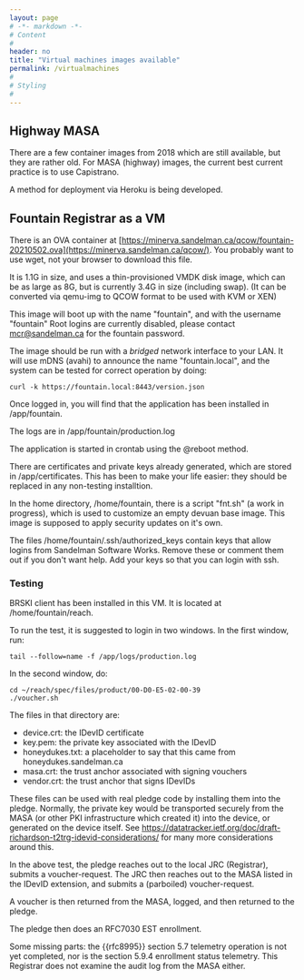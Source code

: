 ```yaml
---
layout: page
# -*- markdown -*-
# Content
#
header: no
title: "Virtual machines images available"
permalink: /virtualmachines
#
# Styling
#
---
```


## Highway MASA

There are a few container images from 2018 which are still available, but they are rather old.
For MASA (highway) images, the current best current practice is to use Capistrano.

A method for deployment via Heroku is being developed.

## Fountain Registrar as a VM

There is an OVA container at [https://minerva.sandelman.ca/qcow/fountain-20210502.ova](https://minerva.sandelman.ca/qcow/).
You probably want to use wget, not your browser to download this file.

It is 1.1G in size, and uses a thin-provisioned VMDK disk image, which can be as large as 8G, but is currently 3.4G in size (including swap).
(It can be converted via qemu-img to QCOW format to be used with KVM or XEN)

This image will boot up with the name "fountain", and with the username "fountain"
Root logins are currently disabled, please contact mcr@sandelman.ca for the fountain password.

The image should be run with a *bridged* network interface to your LAN.
It will use mDNS (avahi) to announce the name "fountain.local", and the system can be tested for correct operation by doing:

    curl -k https://fountain.local:8443/version.json


Once logged in, you will find that the application has been installed in /app/fountain.

The logs are in /app/fountain/production.log

The application is started in crontab using the @reboot method.

There are certificates and private keys already generated, which are stored in /app/certificates.   This has been to make your life easier: they should be replaced in any non-testing installtion.

In the home directory, /home/fountain, there is a script "fnt.sh" (a work in progress),
which is used to customize an empty devuan base image.
This image is supposed to apply security updates on it's own.

The files /home/fountain/.ssh/authorized_keys contain keys that allow logins from Sandelman Software Works.  Remove these or comment them out if you don't want help.
Add your keys so that you can login with ssh.

### Testing

BRSKI client has been installed in this VM.
It is located at /home/fountain/reach.

To run the test, it is suggested to login in two windows.
In the first window, run:

    tail --follow=name -f /app/logs/production.log

In the second window, do:

    cd ~/reach/spec/files/product/00-D0-E5-02-00-39
    ./voucher.sh

The files in that directory are:

* device.crt: the IDevID certificate
* key.pem: the private key associated with the IDevID
* honeydukes.txt: a placeholder to say that this came from honeydukes.sandelman.ca
* masa.crt: the trust anchor associated with signing vouchers
* vendor.crt: the trust anchor that signs IDevIDs

These files can be used with real pledge code by installing them into the pledge.
Normally, the private key would be transported securely from the MASA (or other PKI infrastructure which created it) into the device, or generated on the device itself.
See https://datatracker.ietf.org/doc/draft-richardson-t2trg-idevid-considerations/ for many more considerations around this.

In the above test, the pledge reaches out to the local JRC (Registrar), submits a voucher-request.  The JRC then reaches out to the MASA listed in the IDevID extension,
and submits a (parboiled) voucher-request.

A voucher is then returned from the MASA, logged, and then returned to the pledge.

The pledge then does an RFC7030 EST enrollment.

Some missing parts: the {{rfc8995}} section 5.7 telemetry operation is not yet completed, nor is the section 5.9.4 enrollment status telemetry.
This Registrar does not examine the audit log from the MASA either.





